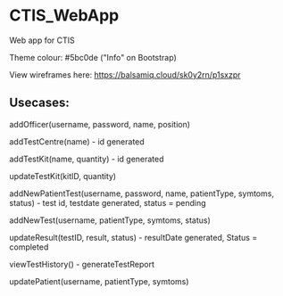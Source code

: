 # CTIS_WebApp
Web app for CTIS

Theme colour: #5bc0de ("Info" on Bootstrap)

View wireframes here: https://balsamiq.cloud/sk0y2rn/p1sxzpr

## Usecases: 

addOfficer(username, password, name, position)

addTestCentre(name) - id generated 

addTestKit(name, quantity)  - id generated 

updateTestKit(kitID, quantity) 

addNewPatientTest(username, password, name, patientType, symtoms, status) - test id, testdate generated, status = pending
	
addNewTest(username, patientType, symtoms, status) 

updateResult(testID, result, status) - resultDate generated, Status = completed

viewTestHistory() - generateTestReport

updatePatient(username, patientType, symtoms) 


